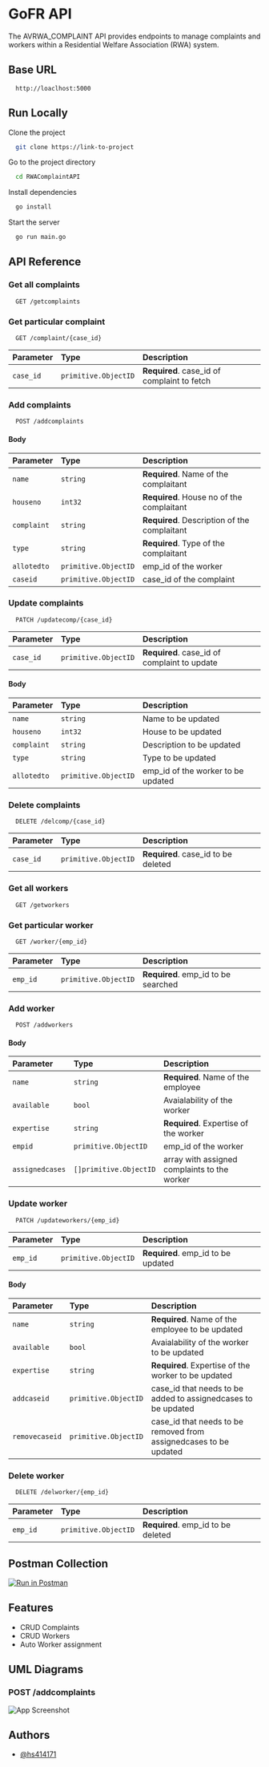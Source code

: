 
# GoFR API

The AVRWA_COMPLAINT API provides endpoints to manage complaints and workers within a Residential Welfare Association (RWA) system.

## Base URL

```http
  http://loaclhost:5000

```

## Run Locally

Clone the project

```bash
  git clone https://link-to-project
```

Go to the project directory

```bash
  cd RWAComplaintAPI
```

Install dependencies

```bash
  go install
```

Start the server

```bash
  go run main.go
```



## API Reference

### Get all complaints

```http
  GET /getcomplaints
```


### Get particular complaint

```http
  GET /complaint/{case_id}
```

| Parameter | Type     | Description                       |
| :-------- | :------- | :-------------------------------- |
| `case_id`      | `primitive.ObjectID` | **Required**. case_id of complaint to fetch |

### Add complaints
```http
  POST /addcomplaints
```
#### Body 
| Parameter | Type     | Description                       |
| :-------- | :------- | :-------------------------------- |
| `name`      | `string` | **Required**. Name of the complaitant |
| `houseno`      | `int32` | **Required**. House no of the complaitant |
| `complaint`      | `string` | **Required**. Description of the complaitant |
| `type`      | `string` | **Required**. Type of the complaitant |
| `allotedto`      | `primitive.ObjectID` |  emp_id of the worker |
| `caseid`      | `primitive.ObjectID` |  case_id of the complaint |

### Update complaints
```http
  PATCH /updatecomp/{case_id}
```
| Parameter | Type     | Description                       |
| :-------- | :------- | :-------------------------------- |
| `case_id`      | `primitive.ObjectID` | **Required**. case_id of complaint to update |

#### Body

| Parameter | Type     | Description                       |
| :-------- | :------- | :-------------------------------- |
| `name`      | `string` |  Name to be updated |
| `houseno`      | `int32` |  House to be updated |
| `complaint`      | `string` |  Description to be updated |
| `type`      | `string` |  Type to be updated |
| `allotedto`      | `primitive.ObjectID` |  emp_id of the worker to be updated|

### Delete complaints

```http
  DELETE /delcomp/{case_id}
```
| Parameter | Type     | Description                       |
| :-------- | :------- | :-------------------------------- |
| `case_id`      | `primitive.ObjectID` | **Required**. case_id to be deleted |

### Get all workers
```http
  GET /getworkers
```

### Get particular worker
```http
  GET /worker/{emp_id}
```
| Parameter | Type     | Description                       |
| :-------- | :------- | :-------------------------------- |
| `emp_id`      | `primitive.ObjectID` | **Required**. emp_id to be searched |

### Add worker
```http
  POST /addworkers
```

#### Body 
| Parameter | Type     | Description                       |
| :-------- | :------- | :-------------------------------- |
| `name`      | `string` | **Required**. Name of the employee |
| `available`      | `bool` |  Avaialability of the worker |
| `expertise`      | `string` | **Required**. Expertise of the worker |
| `empid`      | `primitive.ObjectID` |  emp_id of the worker |
| `assignedcases`      | `[]primitive.ObjectID` |  array with assigned complaints to the worker  |

### Update worker

```http
  PATCH /updateworkers/{emp_id}
```
| Parameter | Type     | Description                       |
| :-------- | :------- | :-------------------------------- |
| `emp_id`      | `primitive.ObjectID` | **Required**. emp_id to be updated |

#### Body
| Parameter | Type     | Description                       |
| :-------- | :------- | :-------------------------------- |
| `name`      | `string` | **Required**. Name of the employee to be updated |
| `available`      | `bool` |  Avaialability of the worker to be updated |
| `expertise`      | `string` | **Required**. Expertise of the worker to be updated |
| `addcaseid`      | `primitive.ObjectID` |  case_id that needs to be added to assignedcases to be updated|
| `removecaseid`      | `primitive.ObjectID` |  case_id that needs to be removed from assignedcases to be updated |


### Delete worker

```http
  DELETE /delworker/{emp_id}
```
| Parameter | Type     | Description                       |
| :-------- | :------- | :-------------------------------- |
| `emp_id`      | `primitive.ObjectID` | **Required**. emp_id to be deleted |



## Postman Collection

[![Run in Postman](https://run.pstmn.io/button.svg)](https://app.getpostman.com/run-collection/16926948-24c6a840-4ccb-4a8f-b161-36dcbcc4043b?action=collection%2Ffork&source=rip_markdown&collection-url=entityId%3D16926948-24c6a840-4ccb-4a8f-b161-36dcbcc4043b%26entityType%3Dcollection%26workspaceId%3D95e5319b-d400-4cb2-a57a-dc6ac6349380)
## Features

- CRUD Complaints 
- CRUD Workers
- Auto Worker assignment

## UML Diagrams

### POST /addcomplaints
![App Screenshot](https://www.planttext.com/api/plantuml/svg/bPDDJyCm38Rl_HM-SPguxu3sqV4X8HXqWxFNUCWYIqlY5lRlIRgrIocJe9UeR-mdVXrduWIjL3kTb7xbd4iq0dFDPAGdPMHhiZtfjR3lP5qww-SMkr8Z6maRoO44ewiZO0otgzKIbe_P2YvHgRoBJZ0Nhb6eFUgmnAcBBx4-2j0eU47DAaHtvq6AWWbgQVUuC91LUKxERIkTWF-6p1ioP0DdRVYZyZXqT9V-2EwSZk6f8hjl1TWMrX_1WXjDhTZaTcPEJGfoznUNSCzEeDZ-3b9q1ZMqaf6clBqMc7aZ2dmBvfQ5BEDvJ-jIdVWN3gREyPlnsQ4Phcdtj4RMk67Dil-tmHuVKXBF-hExU9wyHwnxLnwnEb9l0iDEBC0eAcnUc2tRNJCgF-iPKDgIGatDL8_XWJxr7gPAXLuDYYBjA9x5Qw-IEiTQMEk7wPbSMHX72HcLHDKStyJ4o-6nVWC0)


## Authors

- [@hs414171](https://github.com/hs414171)

